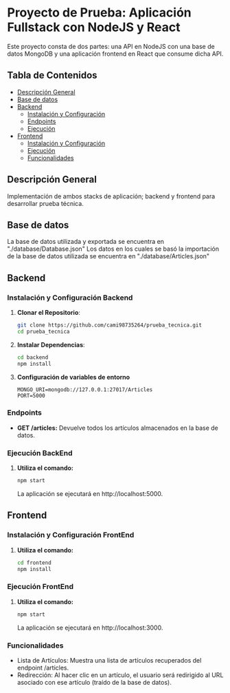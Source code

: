 # Proyecto de Prueba: Aplicación Fullstack con NodeJS y React

Este proyecto consta de dos partes: una API en NodeJS con una base de datos MongoDB y una aplicación frontend en React que consume dicha API.

## Tabla de Contenidos
- [Descripción General](#descripción-general)
- [Base de datos](#base-de-datos)
- [Backend](#backend)
  - [Instalación y Configuración](#instalación-y-configuración-backend)
  - [Endpoints](#endpoints)
  - [Ejecución](#ejecución-backend)
- [Frontend](#frontend)
  - [Instalación y Configuración](#instalación-y-configuración-frontend)
  - [Ejecución](#ejecución-frontend)
  - [Funcionalidades](#funcionalidades)

## Descripción General

Implementación de ambos stacks de aplicación; backend y frontend para desarrollar prueba técnica.


## Base de datos
La base de datos utilizada y exportada se encuentra en "./database/Database.json"
Los datos en los cuales se basó la importación de la base de datos utilizada se encuentra en "./database/Articles.json"

## Backend

### Instalación y Configuración Backend

1. **Clonar el Repositorio**:
   ```sh
   git clone https://github.com/cami98735264/prueba_tecnica.git
   cd prueba_tecnica
   ```
   
2. **Instalar Dependencias**:
   ```sh
   cd backend
   npm install
   ```

3. **Configuración de variables de entorno**
    ```env
    MONGO_URI=mongodb://127.0.0.1:27017/Articles
    PORT=5000
    ```
### Endpoints
- **GET /articles:** Devuelve todos los artículos almacenados en la base de datos.

### Ejecución BackEnd
1. **Utiliza el comando:**
    ```sh
    npm start
    ```
    La aplicación se ejecutará en http://localhost:5000.

## Frontend
### Instalación y Configuración FrontEnd
1. **Utiliza el comando:**
    ```sh
    cd frontend
    npm install
    ```
### Ejecución FrontEnd
1. **Utiliza el comando:**
    ```sh
    npm start
    ```
    La aplicación se ejecutará en http://localhost:3000.
    
### Funcionalidades
- Lista de Artículos: Muestra una lista de artículos recuperados del endpoint /articles.
- Redirección: Al hacer clic en un artículo, el usuario será redirigido al URL asociado con ese artículo (traído de la base de datos).
